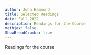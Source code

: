 ```yaml
---
author: John Hammond
title: Selected Readings
date: Fall 2022
description: Readings for the Course
mathjax: false
ShowBreadCrumbs: true
---
```


Readings for the course
<!--more-->

